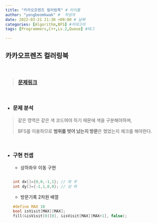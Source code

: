 ```yaml
---
title: "카카오프렌즈 컬러링북" # 타이틀 
author: "yongbeomkwak" #  작성자 
date: 2022-03-21 21:30 +09:00 # 날짜  
categories: [Algorithm,BFS] #카데고리 
tags: [Programmers,C++,Lv.2,Queue] #테그 

---
```


## 카카오프렌즈 컬러링북

<br>

> ### [문제링크](https://programmers.co.kr/learn/courses/30/lessons/1829)

<br>

-   ### 문제 분석

>   같은 영역은 같은 색 코드여야 하기 때문에 색을 구분해야하며, 
>
> BFS를 이용하므로 **범위를 벗어 났는지 방문**은 했었는지 체크를 해야한다.

<br>

-   ### 구현 컨셉
    -   상하좌우 이동 구현
    ~~~c++

    int dx[]={0,0,-1,1}; // 좌 우
    int dy[]={-1,1,0,0}; // 상 하
    ~~~
    
    - 방문기록 2차원 배열
    
    ~~~c++
    #define MAX 10
    bool isVisit[MAX][MAX];
    fill(&isVisit[0][0], &isVisit[MAX][MAX+1], false);
    ~~~



